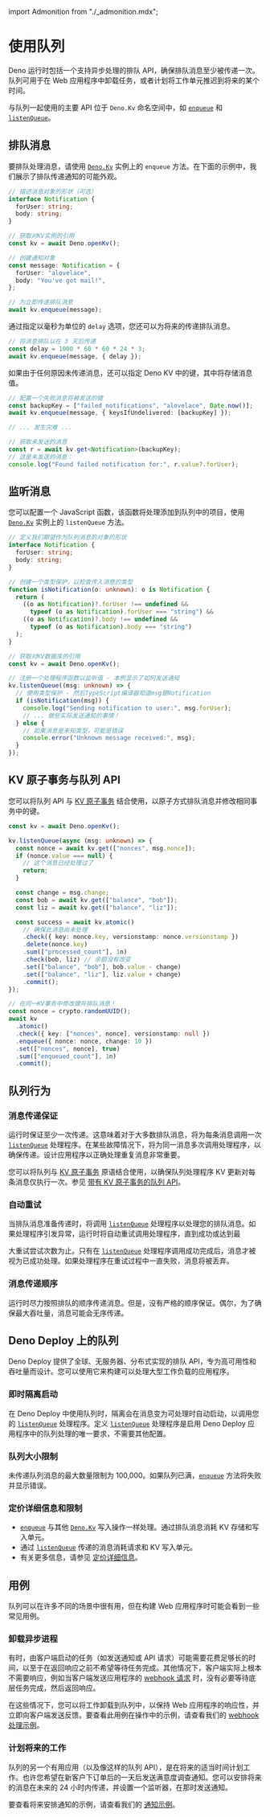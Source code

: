 import Admonition from "./_admonition.mdx";

# 使用队列

<Admonition />

Deno 运行时包括一个支持异步处理的排队
API，确保排队消息至少被传递一次。队列可用于在 Web
应用程序中卸载任务，或者计划将工作单元推迟到将来的某个时间。

与队列一起使用的主要 API 位于 `Deno.Kv` 命名空间中，如
[`enqueue`](https://deno.land/api?unstable=true&s=Deno.Kv&p=prototype.enqueue)
和
[`listenQueue`](https://deno.land/api?unstable=true&s=Deno.Kv&p=prototype.listenQueue)。

## 排队消息

要排队处理消息，请使用
[`Deno.Kv`](https://deno.land/api?unstable=true&s=Deno.Kv) 实例上的 `enqueue`
方法。在下面的示例中，我们展示了排队传递通知的可能外观。

```ts title="queue_example.ts"
// 描述消息对象的形状（可选）
interface Notification {
  forUser: string;
  body: string;
}

// 获取对KV实例的引用
const kv = await Deno.openKv();

// 创建通知对象
const message: Notification = {
  forUser: "alovelace",
  body: "You've got mail!",
};

// 为立即传递排队消息
await kv.enqueue(message);
```

通过指定以毫秒为单位的 `delay` 选项，您还可以为将来的传递排队消息。

```ts
// 将消息排队以在 3 天后传递
const delay = 1000 * 60 * 60 * 24 * 3;
await kv.enqueue(message, { delay });
```

如果由于任何原因未传递消息，还可以指定 Deno KV 中的键，其中将存储消息值。

```ts
// 配置一个失败消息将被发送的键
const backupKey = ["failed_notifications", "alovelace", Date.now()];
await kv.enqueue(message, { keysIfUndelivered: [backupKey] });

// ... 发生灾难 ...

// 获取未发送的消息
const r = await kv.get<Notification>(backupKey);
// 这是未发送的消息：
console.log("Found failed notification for:", r.value?.forUser);
```

## 监听消息

您可以配置一个 JavaScript 函数，该函数将处理添加到队列中的项目，使用
[`Deno.Kv`](https://deno.land/api?unstable=true&s=Deno.Kv) 实例上的
`listenQueue` 方法。

```ts title="listen_example.ts"
// 定义我们期望作为队列消息的对象的形状
interface Notification {
  forUser: string;
  body: string;
}

// 创建一个类型保护，以检查传入消息的类型
function isNotification(o: unknown): o is Notification {
  return (
    ((o as Notification)?.forUser !== undefined &&
      typeof (o as Notification).forUser === "string") &&
    ((o as Notification)?.body !== undefined &&
      typeof (o as Notification).body === "string")
  );
}

// 获取对KV数据库的引用
const kv = await Deno.openKv();

// 注册一个处理程序函数以监听值 - 本例显示了如何发送通知
kv.listenQueue((msg: unknown) => {
  // 使用类型保护 - 然后TypeScript编译器知道msg是Notification
  if (isNotification(msg)) {
    console.log("Sending notification to user:", msg.forUser);
    // ... 做些实际发送通知的事情！
  } else {
    // 如果消息是未知类型，可能是错误
    console.error("Unknown message received:", msg);
  }
});
```

## KV 原子事务与队列 API

您可以将队列 API 与 [KV 原子事务](./transactions.mdx)
结合使用，以原子方式排队消息并修改相同事务中的键。

```ts title="kv_transaction_example.ts"
const kv = await Deno.openKv();

kv.listenQueue(async (msg: unknown) => {
  const nonce = await kv.get(["nonces", msg.nonce]);
  if (nonce.value === null) {
    // 这个消息已经处理过了
    return;
  }

  const change = msg.change;
  const bob = await kv.get(["balance", "bob"]);
  const liz = await kv.get(["balance", "liz"]);

  const success = await kv.atomic()
    // 确保此消息尚未处理
    .check({ key: nonce.key, versionstamp: nonce.versionstamp })
    .delete(nonce.key)
    .sum(["processed_count"], 1n)
    .check(bob, liz) // 余额没有改变
    .set(["balance", "bob"], bob.value - change)
    .set(["balance", "liz"], liz.value + change)
    .commit();
});

// 在同一KV事务中修改键并排队消息！
const nonce = crypto.randomUUID();
await kv
  .atomic()
  .check({ key: ["nonces", nonce], versionstamp: null })
  .enqueue({ nonce: nonce, change: 10 })
  .set(["nonces", nonce], true)
  .sum(["enqueued_count"], 1n)
  .commit();
```

## 队列行为

### 消息传递保证

运行时保证至少一次传递。这意味着对于大多数排队消息，将为每条消息调用一次
[`listenQueue`](https://deno.land/api?unstable=true&s=Deno.Kv&p=prototype.listenQueue)
处理程序。在某些故障情况下，将为同一消息多次调用处理程序，以确保传递。设计应用程序以正确处理重复消息非常重要。

您可以将队列与 [KV 原子事务](https://docs.deno.com/kv/manual/transactions)
原语结合使用，以确保队列处理程序 KV 更新对每条消息仅执行一次。参见
[带有 KV 原子事务的队列 API](#queue-api-with-kv-atomic-transactions)。

### 自动重试

当排队消息准备传递时，将调用
[`listenQueue`](https://deno.land/api?unstable=true&s=Deno.Kv&p=prototype.listenQueue)
处理程序以处理您的排队消息。如果处理程序引发异常，运行时将自动重试调用处理程序，直到成功或达到最

大重试尝试次数为止。只有在
[`listenQueue`](https://deno.land/api?unstable=true&s=Deno.Kv&p=prototype.listenQueue)
处理程序调用成功完成后，消息才被视为已成功处理。如果处理程序在重试过程中一直失败，消息将被丢弃。

### 消息传递顺序

运行时尽力按照排队的顺序传递消息。但是，没有严格的顺序保证。偶尔，为了确保最大吞吐量，消息可能会无序传递。

## Deno Deploy 上的队列

Deno Deploy 提供了全球、无服务器、分布式实现的排队
API，专为高可用性和吞吐量而设计。您可以使用它来构建可以处理大型工作负载的应用程序。

### 即时隔离启动

在 Deno Deploy 中使用队列时，隔离会在消息变为可处理时自动启动，以调用您的
[`listenQueue`](https://deno.land/api?unstable=true&s=Deno.Kv&p=prototype.listenQueue)
处理程序。定义
[`listenQueue`](https://deno.land/api?unstable=true&s=Deno.Kv&p=prototype.listenQueue)
处理程序是启用 Deno Deploy 应用程序中的队列处理的唯一要求，不需要其他配置。

### 队列大小限制

未传递队列消息的最大数量限制为
100,000。如果队列已满，[`enqueue`](https://deno.land/api?unstable=true&s=Deno.Kv&p=prototype.enqueue)
方法将失败并显示错误。

### 定价详细信息和限制

- [`enqueue`](https://deno.land/api?unstable=true&s=dDeno.Kv&p=prototype.enqueue)
  与其他 [`Deno.Kv`](https://deno.land/api?unstable=true&s=Deno.Kv)
  写入操作一样处理。通过排队消息消耗 KV 存储和写入单元。
- 通过
  [`listenQueue`](https://deno.land/api?unstable=true&s=Deno.Kv&p=prototype.listenQueue)
  传递的消息消耗请求和 KV 写入单元。
- 有关更多信息，请参见 [定价详细信息](https://deno.com/deploy/docs/pricing)。

## 用例

队列可以在许多不同的场景中很有用，但在构建 Web
应用程序时可能会看到一些常见用例。

### 卸载异步进程

有时，由客户端启动的任务（如发送通知或 API
请求）可能需要花费足够长的时间，以至于在返回响应之前不希望等待任务完成。其他情况下，客户端实际上根本不需要响应，例如当客户端发送应用程序的
[webhook 请求](https://en.wikipedia.org/wiki/Webhook)
时，没有必要等待底层任务完成，然后返回响应。

在这些情况下，您可以将工作卸载到队列中，以保持 Web
应用程序的响应性，并立即向客户端发送反馈。要查看此用例在操作中的示例，请查看我们的
[webhook 处理示例](../tutorials/webhook_processor.md)。

### 计划将来的工作

队列的另一个有用应用（以及像这样的队列
API），是在将来的适当时间计划工作。也许您希望在新客户下订单后的一天后发送满意度调查通知。您可以安排将来的消息在未来的
24 小时内传递，并设置一个监听器，在那时发送通知。

要查看将来安排通知的示例，请查看我们的
[通知示例](../tutorials/schedule_notification.md)。
